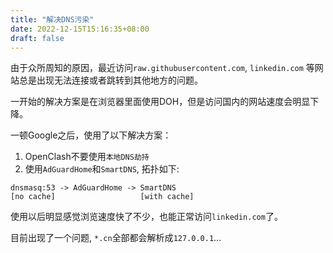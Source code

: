 ```yaml
---
title: "解决DNS污染"
date: 2022-12-15T15:16:35+08:00
draft: false
---
```


由于众所周知的原因，最近访问`raw.githubusercontent.com`, `linkedin.com` 等网站总是出现无法连接或者跳转到其他地方的问题。

一开始的解决方案是在浏览器里面使用DOH，但是访问国内的网站速度会明显下降。

一顿Google之后，使用了以下解决方案：

1. OpenClash不要使用`本地DNS劫持`
2. 使用`AdGuardHome`和`SmartDNS`, 拓扑如下:
```
dnsmasq:53 -> AdGuardHome -> SmartDNS
[no cache]                   [with cache]
```

使用以后明显感觉浏览速度快了不少，也能正常访问`linkedin.com`了。

目前出现了一个问题, `*.cn`全部都会解析成`127.0.0.1`...
